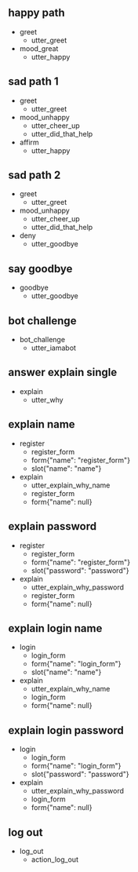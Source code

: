 ## happy path
* greet
  - utter_greet
* mood_great
  - utter_happy

## sad path 1
* greet
  - utter_greet
* mood_unhappy
  - utter_cheer_up
  - utter_did_that_help
* affirm
  - utter_happy

## sad path 2
* greet
  - utter_greet
* mood_unhappy
  - utter_cheer_up
  - utter_did_that_help
* deny
  - utter_goodbye

## say goodbye
* goodbye
  - utter_goodbye

## bot challenge
* bot_challenge
  - utter_iamabot

## answer explain single
* explain
    - utter_why
  
## explain name
* register
    - register_form
    - form{"name": "register_form"}
    - slot{"name": "name"}
* explain
    - utter_explain_why_name
    - register_form
    - form{"name": null}

## explain password
* register
    - register_form
    - form{"name": "register_form"}
    - slot{"password": "password"}
* explain
    - utter_explain_why_password
    - register_form
    - form{"name": null}
    
## explain login name
* login
    - login_form
    - form{"name": "login_form"}
    - slot{"name": "name"}
* explain
    - utter_explain_why_name
    - login_form
    - form{"name": null}

## explain login password
* login
    - login_form
    - form{"name": "login_form"}
    - slot{"password": "password"}
* explain
    - utter_explain_why_password
    - login_form
    - form{"name": null}
    
## log out
* log_out
  - action_log_out